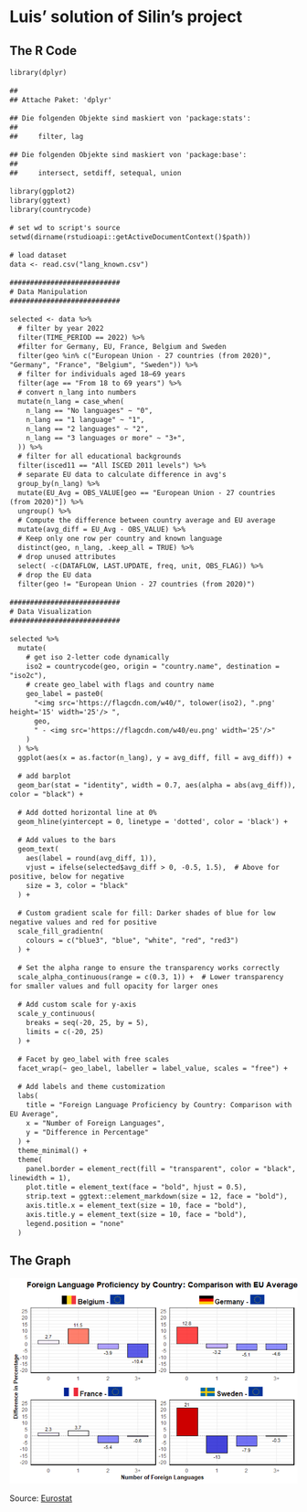 # Luis’ solution of Silin’s project

## The R Code

    library(dplyr)

    ## 
    ## Attache Paket: 'dplyr'

    ## Die folgenden Objekte sind maskiert von 'package:stats':
    ## 
    ##     filter, lag

    ## Die folgenden Objekte sind maskiert von 'package:base':
    ## 
    ##     intersect, setdiff, setequal, union

    library(ggplot2)
    library(ggtext)
    library(countrycode)

    # set wd to script's source
    setwd(dirname(rstudioapi::getActiveDocumentContext()$path))

    # load dataset
    data <- read.csv("lang_known.csv")

    ###########################
    # Data Manipulation
    ###########################

    selected <- data %>%
      # filter by year 2022
      filter(TIME_PERIOD == 2022) %>%
      #filter for Germany, EU, France, Belgium and Sweden
      filter(geo %in% c("European Union - 27 countries (from 2020)", "Germany", "France", "Belgium", "Sweden")) %>%
      # filter for individuals aged 18–69 years
      filter(age == "From 18 to 69 years") %>%
      # convert n_lang into numbers
      mutate(n_lang = case_when(
        n_lang == "No languages" ~ "0",
        n_lang == "1 language" ~ "1",
        n_lang == "2 languages" ~ "2",
        n_lang == "3 languages or more" ~ "3+",
      )) %>%
      # filter for all educational backgrounds
      filter(isced11 == "All ISCED 2011 levels") %>%
      # separate EU data to calculate difference in avg's
      group_by(n_lang) %>%
      mutate(EU_Avg = OBS_VALUE[geo == "European Union - 27 countries (from 2020)"]) %>%
      ungroup() %>%
      # Compute the difference between country average and EU average
      mutate(avg_diff = EU_Avg - OBS_VALUE) %>%
      # Keep only one row per country and known language
      distinct(geo, n_lang, .keep_all = TRUE) %>%
      # drop unused attributes
      select( -c(DATAFLOW, LAST.UPDATE, freq, unit, OBS_FLAG)) %>%
      # drop the EU data
      filter(geo != "European Union - 27 countries (from 2020)")

    ###########################
    # Data Visualization         
    ###########################

    selected %>%
      mutate(
        # get iso 2-letter code dynamically
        iso2 = countrycode(geo, origin = "country.name", destination = "iso2c"),
        # create geo_label with flags and country name
        geo_label = paste0(
          "<img src='https://flagcdn.com/w40/", tolower(iso2), ".png' height='15' width='25'/> ",
          geo, 
          " - <img src='https://flagcdn.com/w40/eu.png' width='25'/>"
        )
      ) %>%
      ggplot(aes(x = as.factor(n_lang), y = avg_diff, fill = avg_diff)) + 
      
      # add barplot
      geom_bar(stat = "identity", width = 0.7, aes(alpha = abs(avg_diff)), color = "black") +
      
      # Add dotted horizontal line at 0%
      geom_hline(yintercept = 0, linetype = 'dotted', color = 'black') +
      
      # Add values to the bars
      geom_text(
        aes(label = round(avg_diff, 1)), 
        vjust = ifelse(selected$avg_diff > 0, -0.5, 1.5),  # Above for positive, below for negative
        size = 3, color = "black"
      ) +
      
      # Custom gradient scale for fill: Darker shades of blue for low negative values and red for positive
      scale_fill_gradientn(
        colours = c("blue3", "blue", "white", "red", "red3")
      ) +
      
      # Set the alpha range to ensure the transparency works correctly
      scale_alpha_continuous(range = c(0.3, 1)) +  # Lower transparency for smaller values and full opacity for larger ones
      
      # Add custom scale for y-axis
      scale_y_continuous(
        breaks = seq(-20, 25, by = 5),
        limits = c(-20, 25)
      ) +
      
      # Facet by geo_label with free scales
      facet_wrap(~ geo_label, labeller = label_value, scales = "free") +
      
      # Add labels and theme customization
      labs(
        title = "Foreign Language Proficiency by Country: Comparison with EU Average",
        x = "Number of Foreign Languages",
        y = "Difference in Percentage"
      ) +
      theme_minimal() +
      theme(
        panel.border = element_rect(fill = "transparent", color = "black", linewidth = 1),
        plot.title = element_text(face = "bold", hjust = 0.5),
        strip.text = ggtext::element_markdown(size = 12, face = "bold"),
        axis.title.x = element_text(size = 10, face = "bold"),
        axis.title.y = element_text(size = 10, face = "bold"),
        legend.position = "none"
      )

## The Graph
![](kickbones1_files/figure-markdown_strict/unnamed-chunk-1-1.png)

Source:
[Eurostat](https://ec.europa.eu/eurostat/databrowser/view/edat_aes_l23/default/table?lang=en&category=educ.educ_lang.educ_lang_00.edat_aes_l2)
